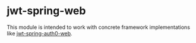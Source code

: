 # jwt-spring-web
This module is intended to work with concrete framework implementations like [jwt-spring-auth0-web].

[jwt-spring-auth0-web]:              ../jwt-spring-auth0-web
